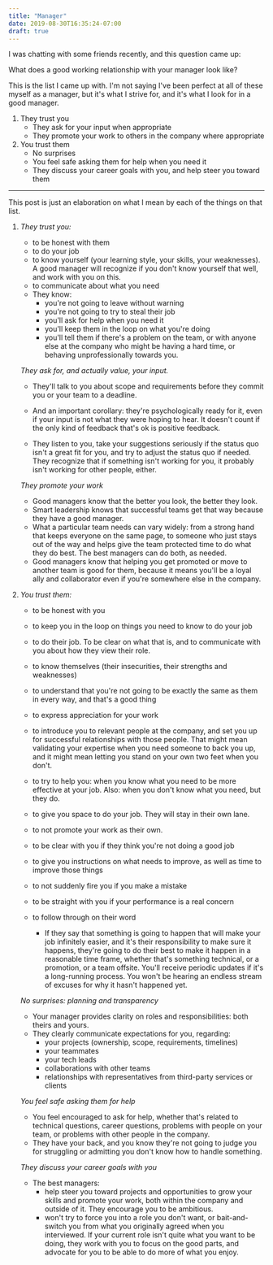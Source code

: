 ```yaml
---
title: "Manager"
date: 2019-08-30T16:35:24-07:00
draft: true
---
```


I was chatting with some friends recently, and this question came up:

What does a good working relationship with your manager look like?

This is the list I came up with. I'm not saying I've been perfect at all of these myself as a manager, 
but it's what I strive for, and it's what I look for in a good manager. 

1. They trust you
    - They ask for your input when appropriate
    - They promote your work to others in the company where appropriate
2. You trust them
    - No surprises
    - You feel safe asking them for help when you need it
    - They discuss your career goals with you, and help steer you toward them

-----
This post is just an elaboration on what I mean by each of the things on that list. 

1. *They trust you:* 
    - to be honest with them
    - to do your job
    - to know yourself (your learning style, your skills, your weaknesses). A good manager will recognize if you don't know yourself
    that well, and work with you on this. 
    - to communicate about what you need
    - They know: 
        - you're not going to leave without warning
        - you're not going to try to steal their job
        - you'll ask for help when you need it
        - you'll keep them in the loop on what you're doing
        - you'll tell them if there's a problem on the team, or with anyone else at the company who might be having a hard time, 
        or behaving unprofessionally towards you. 

    *They ask for, and actually value, your input.* 

    - They'll talk to you about scope and requirements before they commit you or your team to a deadline. 

    - And an important corollary: they're psychologically ready for it, even if your input is not what they were hoping to hear. 
    It doesn't count if the only kind of feedback that's ok is positive feedback. 

    - They listen to you, take your suggestions seriously if the status quo isn't a great fit for you, 
    and try to adjust the status quo if needed. They recognize that if something isn't working for you, 
    it probably isn't working for other people, either.  
    
    *They promote your work* 
    - Good managers know that the better you look, the better they look. 
    - Smart leadership knows that successful teams get that way because they have a good manager. 
    - What a particular team needs can vary widely: from a strong hand that keeps everyone on the same page, 
    to someone who just stays out of the way and helps give the team protected time to do what they do best. The best managers can do both, as needed. 
    - Good managers know that helping you get promoted or move to another team is good for them, 
    because it means you'll be a loyal ally and collaborator even if you're somewhere else in the company. 
    
2. *You trust them:* 
    - to be honest with you
    - to keep you in the loop on things you need to know to do your job 
    - to do their job. To be clear on what that is, and to communicate with you about how they view their role.
    - to know themselves (their insecurities, their strengths and weaknesses)
    - to understand that you're not going to be exactly the same as them in every way, and that's a good thing
    - to express appreciation for your work
    - to introduce you to relevant people at the company, and set you up for successful relationships with those people. That might mean 
    validating your expertise when you need someone to back you up, and it might mean letting you stand on your own two feet when you don't. 

    - to try to help you: when you know what you need to be more effective at your job. Also: when you don't know what you need, but they do. 
    - to give you space to do your job. They will stay in their own lane. 
    - to not promote your work as their own. 
    - to be clear with you if they think you're not doing a good job
    - to give you instructions on what needs to improve, as well as time to improve those things 
    - to not suddenly fire you if you make a mistake
    - to be straight with you if your performance is a real concern
    - to follow through on their word
        - If they say that something is going to happen that will make your job infinitely easier, 
and it's their responsibility to make sure it happens, they're going to do their best to make it happen in a reasonable time frame, 
whether that's something technical, or a promotion, or a team offsite. You'll receive periodic updates if it's a long-running process. 
You won't be hearing an endless stream of excuses for why it hasn't happened yet. 

     *No surprises: planning and transparency*

    - Your manager provides clarity on roles and responsibilities: both theirs and yours.  
    - They clearly communicate expectations for you, regarding: 
        - your projects (ownership, scope, requirements, timelines)
        - your teammates
        - your tech leads
        - collaborations with other teams
        - relationships with representatives from third-party services or clients 
    
    *You feel safe asking them for help*
    - You feel encouraged to ask for help, whether that's related to technical questions, 
    career questions, problems with people on your team, or problems with other people in the company. 
    - They have your back, and you know they're not going to judge you for struggling or admitting you don't know how to handle something. 

    *They discuss your career goals with you*
    - The best managers: 
        - help steer you toward projects and opportunities to grow your skills and promote your work, 
    both within the company and outside of it. They encourage you to be ambitious. 
        - won't try to force you into a role you don't want, or bait-and-switch you from what you originally 
     agreed when you interviewed. If your current role isn't quite what you want to be doing, 
    they work with you to focus on the good parts, and advocate for you to be able to do more of what you enjoy. 
    
 
